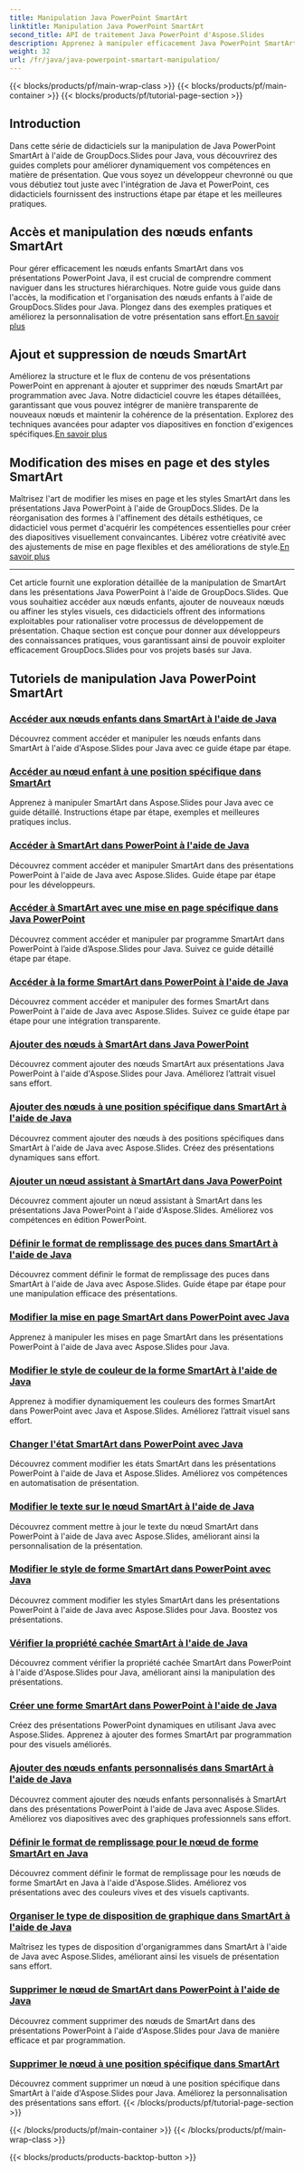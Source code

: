 ```yaml
---
title: Manipulation Java PowerPoint SmartArt
linktitle: Manipulation Java PowerPoint SmartArt
second_title: API de traitement Java PowerPoint d'Aspose.Slides
description: Apprenez à manipuler efficacement Java PowerPoint SmartArt avec les didacticiels GroupDocs.Slides pour Java. Accédez aux nœuds enfants, ajoutez des nœuds, modifiez les dispositions et bien plus encore !
weight: 32
url: /fr/java/java-powerpoint-smartart-manipulation/
---
```


{{< blocks/products/pf/main-wrap-class >}}
{{< blocks/products/pf/main-container >}}
{{< blocks/products/pf/tutorial-page-section >}}


## Introduction

Dans cette série de didacticiels sur la manipulation de Java PowerPoint SmartArt à l'aide de GroupDocs.Slides pour Java, vous découvrirez des guides complets pour améliorer dynamiquement vos compétences en matière de présentation. Que vous soyez un développeur chevronné ou que vous débutiez tout juste avec l'intégration de Java et PowerPoint, ces didacticiels fournissent des instructions étape par étape et les meilleures pratiques.

## Accès et manipulation des nœuds enfants SmartArt

 Pour gérer efficacement les nœuds enfants SmartArt dans vos présentations PowerPoint Java, il est crucial de comprendre comment naviguer dans les structures hiérarchiques. Notre guide vous guide dans l'accès, la modification et l'organisation des nœuds enfants à l'aide de GroupDocs.Slides pour Java. Plongez dans des exemples pratiques et améliorez la personnalisation de votre présentation sans effort.[En savoir plus](./access-child-nodes-smartart-java/)

## Ajout et suppression de nœuds SmartArt

Améliorez la structure et le flux de contenu de vos présentations PowerPoint en apprenant à ajouter et supprimer des nœuds SmartArt par programmation avec Java. Notre didacticiel couvre les étapes détaillées, garantissant que vous pouvez intégrer de manière transparente de nouveaux nœuds et maintenir la cohérence de la présentation. Explorez des techniques avancées pour adapter vos diapositives en fonction d'exigences spécifiques.[En savoir plus](./add-nodes-smartart-java-powerpoint/)

## Modification des mises en page et des styles SmartArt

 Maîtrisez l'art de modifier les mises en page et les styles SmartArt dans les présentations Java PowerPoint à l'aide de GroupDocs.Slides. De la réorganisation des formes à l'affinement des détails esthétiques, ce didacticiel vous permet d'acquérir les compétences essentielles pour créer des diapositives visuellement convaincantes. Libérez votre créativité avec des ajustements de mise en page flexibles et des améliorations de style.[En savoir plus](./change-smartart-layout-powerpoint-java/)

---

Cet article fournit une exploration détaillée de la manipulation de SmartArt dans les présentations Java PowerPoint à l'aide de GroupDocs.Slides. Que vous souhaitiez accéder aux nœuds enfants, ajouter de nouveaux nœuds ou affiner les styles visuels, ces didacticiels offrent des informations exploitables pour rationaliser votre processus de développement de présentation. Chaque section est conçue pour donner aux développeurs des connaissances pratiques, vous garantissant ainsi de pouvoir exploiter efficacement GroupDocs.Slides pour vos projets basés sur Java.

## Tutoriels de manipulation Java PowerPoint SmartArt
### [Accéder aux nœuds enfants dans SmartArt à l'aide de Java](./access-child-nodes-smartart-java/)
Découvrez comment accéder et manipuler les nœuds enfants dans SmartArt à l'aide d'Aspose.Slides pour Java avec ce guide étape par étape.
### [Accéder au nœud enfant à une position spécifique dans SmartArt](./access-child-node-specific-position-smartart-java/)
Apprenez à manipuler SmartArt dans Aspose.Slides pour Java avec ce guide détaillé. Instructions étape par étape, exemples et meilleures pratiques inclus.
### [Accéder à SmartArt dans PowerPoint à l'aide de Java](./access-smartart-powerpoint-java/)
Découvrez comment accéder et manipuler SmartArt dans des présentations PowerPoint à l'aide de Java avec Aspose.Slides. Guide étape par étape pour les développeurs.
### [Accéder à SmartArt avec une mise en page spécifique dans Java PowerPoint](./access-smartart-specific-layout-java-powerpoint/)
Découvrez comment accéder et manipuler par programme SmartArt dans PowerPoint à l’aide d’Aspose.Slides pour Java. Suivez ce guide détaillé étape par étape.
### [Accéder à la forme SmartArt dans PowerPoint à l'aide de Java](./access-smartart-shape-powerpoint-java/)
Découvrez comment accéder et manipuler des formes SmartArt dans PowerPoint à l'aide de Java avec Aspose.Slides. Suivez ce guide étape par étape pour une intégration transparente.
### [Ajouter des nœuds à SmartArt dans Java PowerPoint](./add-nodes-smartart-java-powerpoint/)
Découvrez comment ajouter des nœuds SmartArt aux présentations Java PowerPoint à l'aide d'Aspose.Slides pour Java. Améliorez l’attrait visuel sans effort.
### [Ajouter des nœuds à une position spécifique dans SmartArt à l'aide de Java](./add-nodes-specific-position-smartart-java/)
Découvrez comment ajouter des nœuds à des positions spécifiques dans SmartArt à l'aide de Java avec Aspose.Slides. Créez des présentations dynamiques sans effort.
### [Ajouter un nœud assistant à SmartArt dans Java PowerPoint](./add-assistant-node-smartart-java-powerpoint/)
Découvrez comment ajouter un nœud assistant à SmartArt dans les présentations Java PowerPoint à l'aide d'Aspose.Slides. Améliorez vos compétences en édition PowerPoint.
### [Définir le format de remplissage des puces dans SmartArt à l'aide de Java](./set-bullet-fill-format-smartart-java/)
Découvrez comment définir le format de remplissage des puces dans SmartArt à l'aide de Java avec Aspose.Slides. Guide étape par étape pour une manipulation efficace des présentations.
### [Modifier la mise en page SmartArt dans PowerPoint avec Java](./change-smartart-layout-powerpoint-java/)
Apprenez à manipuler les mises en page SmartArt dans les présentations PowerPoint à l'aide de Java avec Aspose.Slides pour Java.
### [Modifier le style de couleur de la forme SmartArt à l'aide de Java](./change-smartart-shape-color-style-java/)
Apprenez à modifier dynamiquement les couleurs des formes SmartArt dans PowerPoint avec Java et Aspose.Slides. Améliorez l’attrait visuel sans effort.
### [Changer l'état SmartArt dans PowerPoint avec Java](./change-smartart-state-powerpoint-java/)
Découvrez comment modifier les états SmartArt dans les présentations PowerPoint à l'aide de Java et Aspose.Slides. Améliorez vos compétences en automatisation de présentation.
### [Modifier le texte sur le nœud SmartArt à l'aide de Java](./change-text-smartart-node-java/)
Découvrez comment mettre à jour le texte du nœud SmartArt dans PowerPoint à l'aide de Java avec Aspose.Slides, améliorant ainsi la personnalisation de la présentation.
### [Modifier le style de forme SmartArt dans PowerPoint avec Java](./change-smartart-shape-style-powerpoint-java/)
Découvrez comment modifier les styles SmartArt dans les présentations PowerPoint à l'aide de Java avec Aspose.Slides pour Java. Boostez vos présentations.
### [Vérifier la propriété cachée SmartArt à l'aide de Java](./check-smartart-hidden-property-java/)
Découvrez comment vérifier la propriété cachée SmartArt dans PowerPoint à l'aide d'Aspose.Slides pour Java, améliorant ainsi la manipulation des présentations.
### [Créer une forme SmartArt dans PowerPoint à l'aide de Java](./create-smartart-shape-powerpoint-java/)
Créez des présentations PowerPoint dynamiques en utilisant Java avec Aspose.Slides. Apprenez à ajouter des formes SmartArt par programmation pour des visuels améliorés.
### [Ajouter des nœuds enfants personnalisés dans SmartArt à l'aide de Java](./add-custom-child-nodes-smartart-java/)
Découvrez comment ajouter des nœuds enfants personnalisés à SmartArt dans des présentations PowerPoint à l'aide de Java avec Aspose.Slides. Améliorez vos diapositives avec des graphiques professionnels sans effort.
### [Définir le format de remplissage pour le nœud de forme SmartArt en Java](./set-fill-format-smartart-shape-node-java/)
Découvrez comment définir le format de remplissage pour les nœuds de forme SmartArt en Java à l'aide d'Aspose.Slides. Améliorez vos présentations avec des couleurs vives et des visuels captivants.
### [Organiser le type de disposition de graphique dans SmartArt à l'aide de Java](./organize-chart-layout-type-smartart-java/)
Maîtrisez les types de disposition d'organigrammes dans SmartArt à l'aide de Java avec Aspose.Slides, améliorant ainsi les visuels de présentation sans effort.
### [Supprimer le nœud de SmartArt dans PowerPoint à l'aide de Java](./remove-node-smartart-powerpoint-java/)
Découvrez comment supprimer des nœuds de SmartArt dans des présentations PowerPoint à l'aide d'Aspose.Slides pour Java de manière efficace et par programmation.
### [Supprimer le nœud à une position spécifique dans SmartArt](./remove-node-specific-position-smartart-java/)
Découvrez comment supprimer un nœud à une position spécifique dans SmartArt à l'aide d'Aspose.Slides pour Java. Améliorez la personnalisation des présentations sans effort.
{{< /blocks/products/pf/tutorial-page-section >}}

{{< /blocks/products/pf/main-container >}}
{{< /blocks/products/pf/main-wrap-class >}}

{{< blocks/products/products-backtop-button >}}
